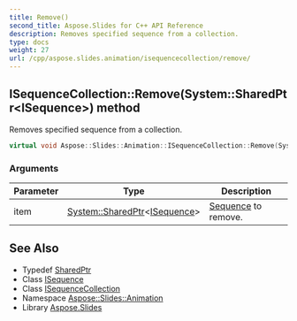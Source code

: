 ```yaml
---
title: Remove()
second_title: Aspose.Slides for C++ API Reference
description: Removes specified sequence from a collection.
type: docs
weight: 27
url: /cpp/aspose.slides.animation/isequencecollection/remove/
---
```

## ISequenceCollection::Remove(System::SharedPtr\<ISequence\>) method


Removes specified sequence from a collection.

```cpp
virtual void Aspose::Slides::Animation::ISequenceCollection::Remove(System::SharedPtr<ISequence> item)=0
```


### Arguments

| Parameter | Type | Description |
| --- | --- | --- |
| item | [System::SharedPtr](../../../system/sharedptr/)\<[ISequence](../../isequence/)\> | [Sequence](../../sequence/) to remove. |

## See Also

* Typedef [SharedPtr](../../system/sharedptr/)
* Class [ISequence](../isequence/)
* Class [ISequenceCollection](./)
* Namespace [Aspose::Slides::Animation](../)
* Library [Aspose.Slides](../../)